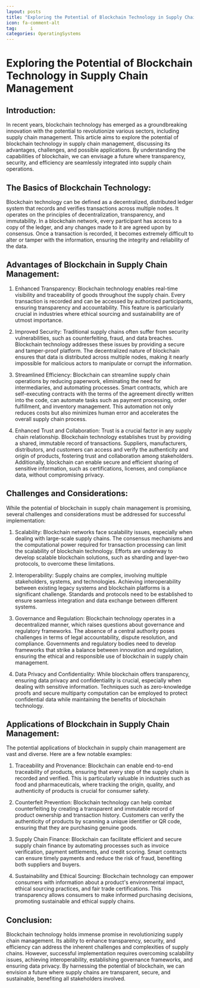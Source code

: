 ```yaml
---
layout: posts
title: "Exploring the Potential of Blockchain Technology in Supply Chain Management"
icon: fa-comment-alt
tag:     i
categories: OperatingSystems
---
```



# Exploring the Potential of Blockchain Technology in Supply Chain Management

## Introduction:
In recent years, blockchain technology has emerged as a groundbreaking innovation with the potential to revolutionize various sectors, including supply chain management. This article aims to explore the potential of blockchain technology in supply chain management, discussing its advantages, challenges, and possible applications. By understanding the capabilities of blockchain, we can envisage a future where transparency, security, and efficiency are seamlessly integrated into supply chain operations.

## The Basics of Blockchain Technology:
Blockchain technology can be defined as a decentralized, distributed ledger system that records and verifies transactions across multiple nodes. It operates on the principles of decentralization, transparency, and immutability. In a blockchain network, every participant has access to a copy of the ledger, and any changes made to it are agreed upon by consensus. Once a transaction is recorded, it becomes extremely difficult to alter or tamper with the information, ensuring the integrity and reliability of the data.

## Advantages of Blockchain in Supply Chain Management:
1. Enhanced Transparency: Blockchain technology enables real-time visibility and traceability of goods throughout the supply chain. Every transaction is recorded and can be accessed by authorized participants, ensuring transparency and accountability. This feature is particularly crucial in industries where ethical sourcing and sustainability are of utmost importance.

2. Improved Security: Traditional supply chains often suffer from security vulnerabilities, such as counterfeiting, fraud, and data breaches. Blockchain technology addresses these issues by providing a secure and tamper-proof platform. The decentralized nature of blockchain ensures that data is distributed across multiple nodes, making it nearly impossible for malicious actors to manipulate or corrupt the information.

3. Streamlined Efficiency: Blockchain can streamline supply chain operations by reducing paperwork, eliminating the need for intermediaries, and automating processes. Smart contracts, which are self-executing contracts with the terms of the agreement directly written into the code, can automate tasks such as payment processing, order fulfillment, and inventory management. This automation not only reduces costs but also minimizes human error and accelerates the overall supply chain process.

4. Enhanced Trust and Collaboration: Trust is a crucial factor in any supply chain relationship. Blockchain technology establishes trust by providing a shared, immutable record of transactions. Suppliers, manufacturers, distributors, and customers can access and verify the authenticity and origin of products, fostering trust and collaboration among stakeholders. Additionally, blockchain can enable secure and efficient sharing of sensitive information, such as certifications, licenses, and compliance data, without compromising privacy.

## Challenges and Considerations:
While the potential of blockchain in supply chain management is promising, several challenges and considerations must be addressed for successful implementation:

1. Scalability: Blockchain networks face scalability issues, especially when dealing with large-scale supply chains. The consensus mechanisms and the computational power required for transaction processing can limit the scalability of blockchain technology. Efforts are underway to develop scalable blockchain solutions, such as sharding and layer-two protocols, to overcome these limitations.

2. Interoperability: Supply chains are complex, involving multiple stakeholders, systems, and technologies. Achieving interoperability between existing legacy systems and blockchain platforms is a significant challenge. Standards and protocols need to be established to ensure seamless integration and data exchange between different systems.

3. Governance and Regulation: Blockchain technology operates in a decentralized manner, which raises questions about governance and regulatory frameworks. The absence of a central authority poses challenges in terms of legal accountability, dispute resolution, and compliance. Governments and regulatory bodies need to develop frameworks that strike a balance between innovation and regulation, ensuring the ethical and responsible use of blockchain in supply chain management.

4. Data Privacy and Confidentiality: While blockchain offers transparency, ensuring data privacy and confidentiality is crucial, especially when dealing with sensitive information. Techniques such as zero-knowledge proofs and secure multiparty computation can be employed to protect confidential data while maintaining the benefits of blockchain technology.

## Applications of Blockchain in Supply Chain Management:
The potential applications of blockchain in supply chain management are vast and diverse. Here are a few notable examples:

1. Traceability and Provenance: Blockchain can enable end-to-end traceability of products, ensuring that every step of the supply chain is recorded and verified. This is particularly valuable in industries such as food and pharmaceuticals, where tracking the origin, quality, and authenticity of products is crucial for consumer safety.

2. Counterfeit Prevention: Blockchain technology can help combat counterfeiting by creating a transparent and immutable record of product ownership and transaction history. Customers can verify the authenticity of products by scanning a unique identifier or QR code, ensuring that they are purchasing genuine goods.

3. Supply Chain Finance: Blockchain can facilitate efficient and secure supply chain finance by automating processes such as invoice verification, payment settlements, and credit scoring. Smart contracts can ensure timely payments and reduce the risk of fraud, benefiting both suppliers and buyers.

4. Sustainability and Ethical Sourcing: Blockchain technology can empower consumers with information about a product's environmental impact, ethical sourcing practices, and fair trade certifications. This transparency allows consumers to make informed purchasing decisions, promoting sustainable and ethical supply chains.

## Conclusion:
Blockchain technology holds immense promise in revolutionizing supply chain management. Its ability to enhance transparency, security, and efficiency can address the inherent challenges and complexities of supply chains. However, successful implementation requires overcoming scalability issues, achieving interoperability, establishing governance frameworks, and ensuring data privacy. By harnessing the potential of blockchain, we can envision a future where supply chains are transparent, secure, and sustainable, benefiting all stakeholders involved.